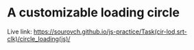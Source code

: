 # A customizable loading circle

Live link: https://sourovch.github.io/js-practice/Task(cir-lod,srt-clk)/circle_loading(js)/
